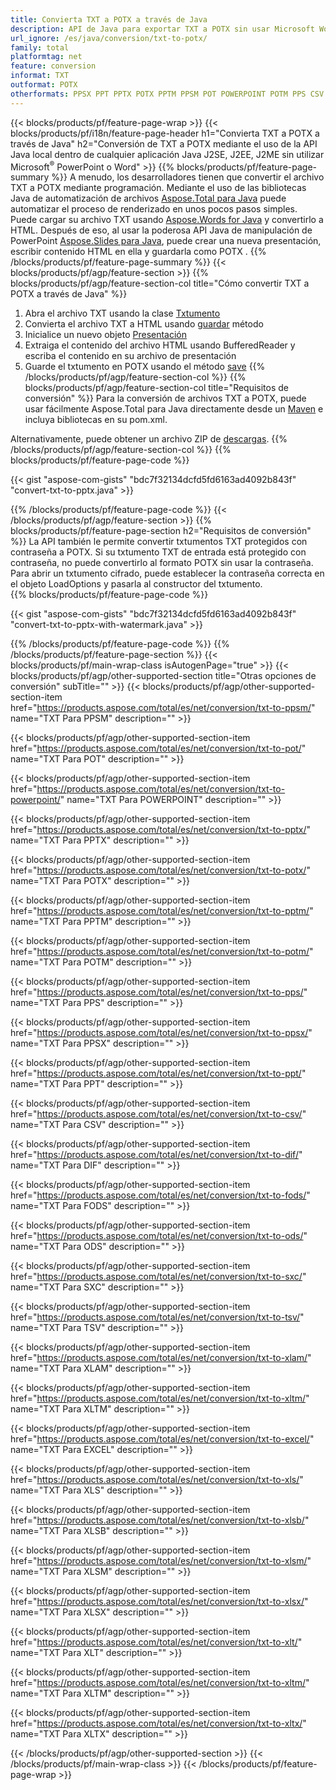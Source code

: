 ```yaml
---
title: Convierta TXT a POTX a través de Java
description: API de Java para exportar TXT a POTX sin usar Microsoft Word o PowerPoint
url_ignore: /es/java/conversion/txt-to-potx/
family: total
platformtag: net
feature: conversion
informat: TXT
outformat: POTX
otherformats: PPSX PPT PPTX POTX PPTM PPSM POT POWERPOINT POTM PPS CSV DIF FODS ODS SXC TSV XLAM XLTM EXCEL XLS XLSB XLSM XLSX XLT XLTM XLTX
---
```

{{< blocks/products/pf/feature-page-wrap >}}
{{< blocks/products/pf/i18n/feature-page-header h1="Convierta TXT a POTX a través de Java" h2="Conversión de TXT a POTX mediante el uso de la API Java local dentro de cualquier aplicación Java J2SE, J2EE, J2ME sin utilizar Microsoft<sup>&reg;</sup> PowerPoint o Word" >}}
{{% blocks/products/pf/feature-page-summary %}}
A menudo, los desarrolladores tienen que convertir el archivo TXT a POTX mediante programación. Mediante el uso de las bibliotecas Java de automatización de archivos [Aspose.Total para Java](https://products.aspose.com/total/java/) puede automatizar el proceso de renderizado en unos pocos pasos simples. Puede cargar su archivo TXT usando [Aspose.Words for Java](https://products.aspose.com/words/java/) y convertirlo a HTML. Después de eso, al usar la poderosa API Java de manipulación de PowerPoint [Aspose.Slides para Java](https://products.aspose.com/slides/java/), puede crear una nueva presentación, escribir contenido HTML en ella y guardarla como POTX .
{{% /blocks/products/pf/feature-page-summary  %}}
{{< blocks/products/pf/agp/feature-section >}}
{{% blocks/products/pf/agp/feature-section-col title="Cómo convertir TXT a POTX a través de Java" %}}
1. Abra el archivo TXT usando la clase [Txtumento](https://reference.aspose.com/words/java/com.aspose.words/Txtument)
2. Convierta el archivo TXT a HTML usando [guardar](https://reference.aspose.com/words/java/com.aspose.words/Txtument#save(java.lang.String,com.aspose.words.SaveOptions)) método
3. Inicialice un nuevo objeto [Presentación](https://reference.aspose.com/slides/java/com.aspose.slides/Presentation)
5. Extraiga el contenido del archivo HTML usando BufferedReader y escriba el contenido en su archivo de presentación
6. Guarde el txtumento en POTX usando el método [save](https://reference.aspose.com/slides/java/com.aspose.slides/Presentation#save-java.io.OutputStream-int-)
{{% /blocks/products/pf/agp/feature-section-col %}}
{{% blocks/products/pf/agp/feature-section-col title="Requisitos de conversión" %}}
Para la conversión de archivos TXT a POTX, puede usar fácilmente Aspose.Total para Java directamente desde un [Maven](https://repository.aspose.com/webapp/#/artifacts/browse/tree/General/repo/com/aspose/aspose-total) e incluya bibliotecas en su pom.xml.

Alternativamente, puede obtener un archivo ZIP de [descargas](https://downloads.aspose.com/total/java).
{{% /blocks/products/pf/agp/feature-section-col %}}
{{% blocks/products/pf/feature-page-code %}}

{{< gist "aspose-com-gists" "bdc7f32134dcfd5fd6163ad4092b843f" "convert-txt-to-pptx.java" >}}


{{% /blocks/products/pf/feature-page-code %}}
{{< /blocks/products/pf/agp/feature-section >}}
{{% blocks/products/pf/feature-page-section  h2="Requisitos de conversión" %}}
La API también le permite convertir txtumentos TXT protegidos con contraseña a POTX. Si su txtumento TXT de entrada está protegido con contraseña, no puede convertirlo al formato POTX sin usar la contraseña. Para abrir un txtumento cifrado, puede establecer la contraseña correcta en el objeto LoadOptions y pasarla al constructor del txtumento.  
{{% blocks/products/pf/feature-page-code %}}

{{< gist "aspose-com-gists" "bdc7f32134dcfd5fd6163ad4092b843f" "convert-txt-to-pptx-with-watermark.java" >}}

{{% /blocks/products/pf/feature-page-code  %}}
{{% /blocks/products/pf/feature-page-section %}}
{{< blocks/products/pf/main-wrap-class isAutogenPage="true" >}}
{{< blocks/products/pf/agp/other-supported-section title="Otras opciones de conversión" subTitle="" >}}
{{< blocks/products/pf/agp/other-supported-section-item href="https://products.aspose.com/total/es/net/conversion/txt-to-ppsm/" name="TXT Para PPSM" description="" >}}

{{< blocks/products/pf/agp/other-supported-section-item href="https://products.aspose.com/total/es/net/conversion/txt-to-pot/" name="TXT Para POT" description="" >}}

{{< blocks/products/pf/agp/other-supported-section-item href="https://products.aspose.com/total/es/net/conversion/txt-to-powerpoint/" name="TXT Para POWERPOINT" description="" >}}

{{< blocks/products/pf/agp/other-supported-section-item href="https://products.aspose.com/total/es/net/conversion/txt-to-pptx/" name="TXT Para PPTX" description="" >}}

{{< blocks/products/pf/agp/other-supported-section-item href="https://products.aspose.com/total/es/net/conversion/txt-to-potx/" name="TXT Para POTX" description="" >}}

{{< blocks/products/pf/agp/other-supported-section-item href="https://products.aspose.com/total/es/net/conversion/txt-to-pptm/" name="TXT Para PPTM" description="" >}}

{{< blocks/products/pf/agp/other-supported-section-item href="https://products.aspose.com/total/es/net/conversion/txt-to-potm/" name="TXT Para POTM" description="" >}}

{{< blocks/products/pf/agp/other-supported-section-item href="https://products.aspose.com/total/es/net/conversion/txt-to-pps/" name="TXT Para PPS" description="" >}}

{{< blocks/products/pf/agp/other-supported-section-item href="https://products.aspose.com/total/es/net/conversion/txt-to-ppsx/" name="TXT Para PPSX" description="" >}}

{{< blocks/products/pf/agp/other-supported-section-item href="https://products.aspose.com/total/es/net/conversion/txt-to-ppt/" name="TXT Para PPT" description="" >}}

{{< blocks/products/pf/agp/other-supported-section-item href="https://products.aspose.com/total/es/net/conversion/txt-to-csv/" name="TXT Para CSV" description="" >}}

{{< blocks/products/pf/agp/other-supported-section-item href="https://products.aspose.com/total/es/net/conversion/txt-to-dif/" name="TXT Para DIF" description="" >}}

{{< blocks/products/pf/agp/other-supported-section-item href="https://products.aspose.com/total/es/net/conversion/txt-to-fods/" name="TXT Para FODS" description="" >}}

{{< blocks/products/pf/agp/other-supported-section-item href="https://products.aspose.com/total/es/net/conversion/txt-to-ods/" name="TXT Para ODS" description="" >}}

{{< blocks/products/pf/agp/other-supported-section-item href="https://products.aspose.com/total/es/net/conversion/txt-to-sxc/" name="TXT Para SXC" description="" >}}

{{< blocks/products/pf/agp/other-supported-section-item href="https://products.aspose.com/total/es/net/conversion/txt-to-tsv/" name="TXT Para TSV" description="" >}}

{{< blocks/products/pf/agp/other-supported-section-item href="https://products.aspose.com/total/es/net/conversion/txt-to-xlam/" name="TXT Para XLAM" description="" >}}

{{< blocks/products/pf/agp/other-supported-section-item href="https://products.aspose.com/total/es/net/conversion/txt-to-xltm/" name="TXT Para XLTM" description="" >}}

{{< blocks/products/pf/agp/other-supported-section-item href="https://products.aspose.com/total/es/net/conversion/txt-to-excel/" name="TXT Para EXCEL" description="" >}}

{{< blocks/products/pf/agp/other-supported-section-item href="https://products.aspose.com/total/es/net/conversion/txt-to-xls/" name="TXT Para XLS" description="" >}}

{{< blocks/products/pf/agp/other-supported-section-item href="https://products.aspose.com/total/es/net/conversion/txt-to-xlsb/" name="TXT Para XLSB" description="" >}}

{{< blocks/products/pf/agp/other-supported-section-item href="https://products.aspose.com/total/es/net/conversion/txt-to-xlsm/" name="TXT Para XLSM" description="" >}}

{{< blocks/products/pf/agp/other-supported-section-item href="https://products.aspose.com/total/es/net/conversion/txt-to-xlsx/" name="TXT Para XLSX" description="" >}}

{{< blocks/products/pf/agp/other-supported-section-item href="https://products.aspose.com/total/es/net/conversion/txt-to-xlt/" name="TXT Para XLT" description="" >}}

{{< blocks/products/pf/agp/other-supported-section-item href="https://products.aspose.com/total/es/net/conversion/txt-to-xltm/" name="TXT Para XLTM" description="" >}}

{{< blocks/products/pf/agp/other-supported-section-item href="https://products.aspose.com/total/es/net/conversion/txt-to-xltx/" name="TXT Para XLTX" description="" >}}


{{< /blocks/products/pf/agp/other-supported-section >}}
{{< /blocks/products/pf/main-wrap-class >}}
{{< /blocks/products/pf/feature-page-wrap >}}